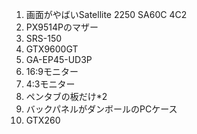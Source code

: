 1. 画面がやばいSatellite 2250 SA60C 4C2
2. PX9514Pのマザー
3. SRS-150
4. GTX9600GT
5. GA-EP45-UD3P
6. 16:9モニター
7. 4:3モニター
8. ペンタブの板だけ*2
9. バックパネルがダンボールのPCケース
10. GTX260
